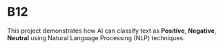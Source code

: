 # B12
This project demonstrates how AI can classify text as **Positive**, **Negative**, **Neutral** using Natural Language Processing (NLP) techniques.
